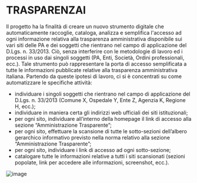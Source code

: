 # TRASPARENZAI

Il progetto ha la finalità di creare un nuovo strumento digitale che automaticamente raccoglie, cataloga, analizza e semplifica l'accesso ad ogni informazione relativa alla trasparenza amministrativa disponibile sui vari siti delle PA e dei soggetti che rientrano nel campo di applicazione del D.Lgs. n. 33/2013. Ciò, senza interferire con le metodologie di lavoro ed i processi in uso dai singoli soggetti (PA, Enti, Società, Ordini professionali, ecc.).
Tale strumento può rappresentare la porta di accesso semplificata a tutte le informazioni pubblicate relative alla trasparenza amministrativa italiana.
Partendo da queste ipotesi di lavoro, ci si è concentrati su come automatizzare le specifiche attività:

- individuare i singoli soggetti che rientrano nel campo di applicazione del D.Lgs. n. 33/2013 (Comune X, Ospedale Y, Ente Z, Agenzia K, Regione H, ecc.);
- individuare in maniera certa gli indirizzi web ufficiali dei siti istituzionali;
- per ogni sito, individuare all’interno della homepage il link di accesso alla sezione “Amministrazione Trasparente”;
- per ogni sito, effettuare la scansione di tutte le sotto-sezioni dell’albero gerarchico informativo previsto nella norma relativo alla sezione “Amministrazione Trasparente”;
- per ogni sito, individuare i link di accesso ad ogni sotto-sezione;
- catalogare tutte le informazioni relative a tutti i siti scansionati (sezioni popolate, link per accedere alle informazioni, screenshot, ecc.).

![image](https://github.com/user-attachments/assets/812cec0e-3198-470a-8bef-81928198c0af)
